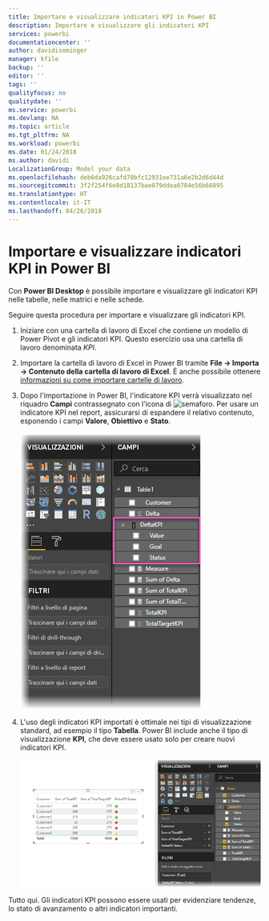```yaml
---
title: Importare e visualizzare indicatori KPI in Power BI
description: Importare e visualizzare gli indicatori KPI
services: powerbi
documentationcenter: ''
author: davidiseminger
manager: kfile
backup: ''
editor: ''
tags: ''
qualityfocus: no
qualitydate: ''
ms.service: powerbi
ms.devlang: NA
ms.topic: article
ms.tgt_pltfrm: NA
ms.workload: powerbi
ms.date: 01/24/2018
ms.author: davidi
LocalizationGroup: Model your data
ms.openlocfilehash: deb6da926cafd78bfc12931ee731a6e2b2d6d44d
ms.sourcegitcommit: 3f2f254f6e8d18137bae879ddea0784e56b66895
ms.translationtype: HT
ms.contentlocale: it-IT
ms.lasthandoff: 04/26/2018
---
```

# <a name="import-and-display-kpis-in-power-bi"></a>Importare e visualizzare indicatori KPI in Power BI
Con **Power BI Desktop** è possibile importare e visualizzare gli indicatori KPI nelle tabelle, nelle matrici e nelle schede.

Seguire questa procedura per importare e visualizzare gli indicatori KPI.

1. Iniziare con una cartella di lavoro di Excel che contiene un modello di Power Pivot e gli indicatori KPI. Questo esercizio usa una cartella di lavoro denominata *KPI*.

1. Importare la cartella di lavoro di Excel in Power BI tramite **File -> Importa -> Contenuto della cartella di lavoro di Excel**. È anche possibile ottenere [informazioni su come importare cartelle di lavoro](desktop-import-excel-workbooks.md). 

1. Dopo l'importazione in Power BI, l'indicatore KPI verrà visualizzato nel riquadro **Campi** contrassegnato con l'icona di ![semaforo](media/desktop-import-and-display-kpis/traffic.png). Per usare un indicatore KPI nel report, assicurarsi di espandere il relativo contenuto, esponendo i campi **Valore**, **Obiettivo** e **Stato**.

    ![](media/desktop-import-and-display-kpis/desktoppreviewfeatureon2.png)

1. L'uso degli indicatori KPI importati è ottimale nei tipi di visualizzazione standard, ad esempio il tipo **Tabella**. Power BI include anche il tipo di visualizzazione **KPI**, che deve essere usato solo per creare nuovi indicatori KPI.
   
    ![](media/desktop-import-and-display-kpis/desktoppreviewfeatureon3.png)

Tutto qui. Gli indicatori KPI possono essere usati per evidenziare tendenze, lo stato di avanzamento o altri indicatori importanti.
